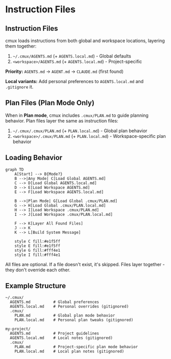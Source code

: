# Instruction Files

## Instruction Files

cmux loads instructions from both global and workspace locations, layering them together:

1. `~/.cmux/AGENTS.md` (+ `AGENTS.local.md`) - Global defaults
2. `<workspace>/AGENTS.md` (+ `AGENTS.local.md`) - Project-specific

**Priority:** `AGENTS.md` → `AGENT.md` → `CLAUDE.md` (first found)

**Local variants:** Add personal preferences to `AGENTS.local.md` and `.gitignore` it.

## Plan Files (Plan Mode Only)

When in **Plan mode**, cmux includes `.cmux/PLAN.md` to guide planning behavior. Plan files layer the same as instruction files:

1. `~/.cmux/.cmux/PLAN.md` (+ `PLAN.local.md`) - Global plan behavior
2. `<workspace>/.cmux/PLAN.md` (+ `PLAN.local.md`) - Workspace-specific plan behavior

## Loading Behavior

```mermaid
graph TD
    A[Start] --> B{Mode?}
    B -->|Any Mode| C[Load Global AGENTS.md]
    C --> D[Load Global AGENTS.local.md]
    D --> E[Load Workspace AGENTS.md]
    E --> F[Load Workspace AGENTS.local.md]

    B -->|Plan Mode| G[Load Global .cmux/PLAN.md]
    G --> H[Load Global .cmux/PLAN.local.md]
    H --> I[Load Workspace .cmux/PLAN.md]
    I --> J[Load Workspace .cmux/PLAN.local.md]

    F --> K[Layer All Found Files]
    J --> K
    K --> L[Build System Message]

    style C fill:#e1f5ff
    style E fill:#e1f5ff
    style G fill:#fff4e1
    style I fill:#fff4e1
```

All files are optional. If a file doesn't exist, it's skipped. Files layer together - they don't override each other.

## Example Structure

```
~/.cmux/
  AGENTS.md          # Global preferences
  AGENTS.local.md    # Personal overrides (gitignored)
  .cmux/
    PLAN.md          # Global plan mode behavior
    PLAN.local.md    # Personal plan tweaks (gitignored)

my-project/
  AGENTS.md          # Project guidelines
  AGENTS.local.md    # Local notes (gitignored)
  .cmux/
    PLAN.md          # Project-specific plan mode behavior
    PLAN.local.md    # Local plan notes (gitignored)
```
